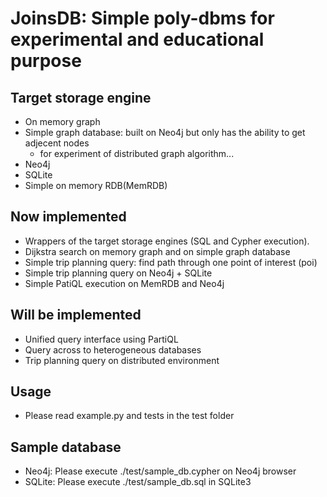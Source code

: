 # JoinsDB: Simple poly-dbms for experimental and educational purpose

## Target storage engine

* On memory graph
* Simple graph database: built on Neo4j but only has the ability to get adjecent nodes
  * for experiment of distributed graph algorithm...
* Neo4j
* SQLite
* Simple on memory RDB(MemRDB)

## Now implemented

* Wrappers of the target storage engines (SQL and Cypher execution).
* Dijkstra search on memory graph and on simple graph database
* Simple trip planning query: find path through one point of interest (poi)
* Simple trip planning query on Neo4j + SQLite
* Simple PatiQL execution on MemRDB and Neo4j

## Will be implemented

* Unified query interface using PartiQL
* Query across to heterogeneous databases
* Trip planning query on distributed environment

## Usage

* Please read example.py and tests in the test folder

## Sample database

* Neo4j: Please execute ./test/sample_db.cypher on Neo4j browser
* SQLite: Please execute ./test/sample_db.sql in SQLite3
